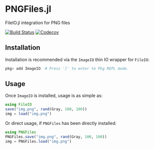 # PNGFiles.jl

FileIO.jl integration for PNG files

[![Build Status](https://travis-ci.com/JuliaIO/PNGFiles.jl.svg?branch=master)](https://travis-ci.com/JuliaIO/PNGFiles.jl)
[![Codecov](https://codecov.io/gh/JuliaIO/PNGFiles.jl/branch/master/graph/badge.svg)](https://codecov.io/gh/JuliaIO/PNGFiles.jl)

## Installation

Installation is recommended via the `ImageIO` thin IO wrapper for `FileIO`:

```jl
pkg> add ImageIO  # Press ']' to enter te Pkg REPL mode.
```

## Usage

Once `ImageIO` is installed, usage is as simple as:

```jl
using FileIO
save("img.png", rand(Gray, 100, 100))
img = load("img.png")
```

Or direct usage, if `PNGFiles` has been directly installed:
```jl
using PNGFiles
PNGFiles.save("img.png", rand(Gray, 100, 100))
img = PNGFiles.load("img.png")
```
